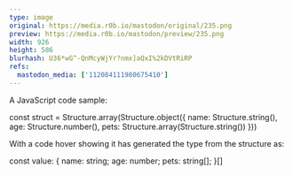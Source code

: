 ```yaml
---
type: image
original: https://media.r0b.io/mastodon/original/235.png
preview: https://media.r0b.io/mastodon/preview/235.png
width: 926
height: 586
blurhash: U36*wG^-QnMcyWjYr?nmx]aQxI%2kDVtRiRP
refs:
  mastodon_media: ['112084111980675410']
---
```


A JavaScript code sample:

const struct = Structure.array(Structure.object({
	name: Structure.string(),
	age: Structure.number(),
	pets: Structure.array(Structure.string())
}))

With a code hover showing it has generated the type from the structure as:

const value: {
    name: string;
    age: number;
    pets: string[];
}[]

